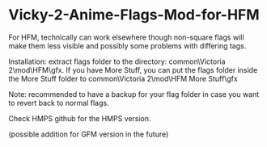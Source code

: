 # Vicky-2-Anime-Flags-Mod-for-HFM

For HFM, technically can work elsewhere though non-square flags will make them less visible and possibly some problems with differing tags.

Installation: extract flags folder to the directory: common\Victoria 2\mod\HFM\gfx. If you have More Stuff, you can put the flags folder inside the More Stuff folder to common\Victoria 2\mod\HFM More Stuff\gfx

Note: recommended to have a backup for your flag folder in case you want to revert back to normal flags.

Check HMPS github for the HMPS version.

(possible addition for GFM version in the future)
